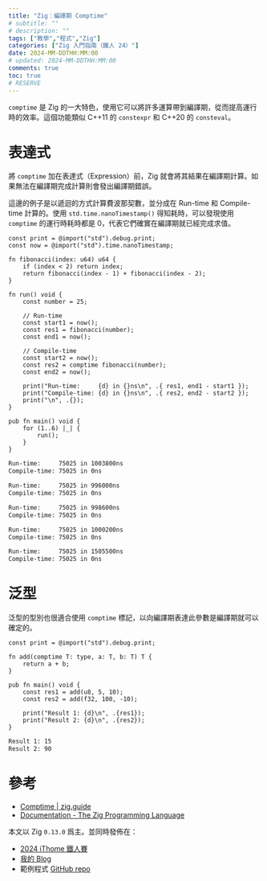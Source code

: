 ```yaml
---
title: "Zig：編譯期 Comptime"
# subtitle: ""
# description: ""
tags: ["教學","程式","Zig"]
categories: ["Zig 入門指南（鐵人 24）"]
date: 2024-MM-DDTHH:MM:00
# updated: 2024-MM-DDTHH:MM:00
comments: true
toc: true
# RESERVE
---
```


`comptime` 是 Zig 的一大特色，使用它可以將許多運算帶到編譯期，從而提高運行時的效率。這個功能類似 C++11 的 `constexpr` 和 C++20 的 `consteval`。

<!-- more -->

# 表達式

將 `comptime` 加在表達式（Expression）前，Zig 就會將其結果在編譯期計算。如果無法在編譯期完成計算則會發出編譯期錯誤。

這邊的例子是以遞迴的方式計算費波那契數，並分成在 Run-time 和 Compile-time 計算的。使用 `std.time.nanoTimestamp()` 得知耗時，可以發現使用 `comptime` 的運行時耗時都是 0，代表它們確實在編譯期就已經完成求值。

```zig
const print = @import("std").debug.print;
const now = @import("std").time.nanoTimestamp;

fn fibonacci(index: u64) u64 {
    if (index < 2) return index;
    return fibonacci(index - 1) + fibonacci(index - 2);
}

fn run() void {
    const number = 25;

    // Run-time
    const start1 = now();
    const res1 = fibonacci(number);
    const end1 = now();

    // Compile-time
    const start2 = now();
    const res2 = comptime fibonacci(number);
    const end2 = now();

    print("Run-time:     {d} in {}ns\n", .{ res1, end1 - start1 });
    print("Compile-time: {d} in {}ns\n", .{ res2, end2 - start2 });
    print("\n", .{});
}

pub fn main() void {
    for (1..6) |_| {
        run();
    }
}
```

```bash
Run-time:     75025 in 1003800ns
Compile-time: 75025 in 0ns

Run-time:     75025 in 996000ns
Compile-time: 75025 in 0ns

Run-time:     75025 in 998600ns
Compile-time: 75025 in 0ns

Run-time:     75025 in 1000200ns
Compile-time: 75025 in 0ns

Run-time:     75025 in 1505500ns
Compile-time: 75025 in 0ns
```

# 泛型

泛型的型別也很適合使用 `comptime` 標記，以向編譯期表達此參數是編譯期就可以確定的。

```zig
const print = @import("std").debug.print;

fn add(comptime T: type, a: T, b: T) T {
    return a + b;
}

pub fn main() void {
    const res1 = add(u8, 5, 10);
    const res2 = add(f32, 100, -10);

    print("Result 1: {d}\n", .{res1});
    print("Result 2: {d}\n", .{res2});
}
```

```bash
Result 1: 15
Result 2: 90
```

# 參考

- [Comptime | zig.guide](https://zig.guide/language-basics/comptime)
- [Documentation - The Zig Programming Language](https://ziglang.org/documentation/0.13.0/#comptime)

本文以 Zig `0.13.0` 爲主。並同時發佈在：

- [2024 iThome 鐵人賽](https://ithelp.ithome.com.tw/users/20151756/ironman/7460)
- [我的 Blog](https://ziteh.github.io/posts/it24-zig-24-comptime)
- 範例程式 [GitHub repo](https://github.com/ziteh/zig-learn-it24/tree/main/comptime)
